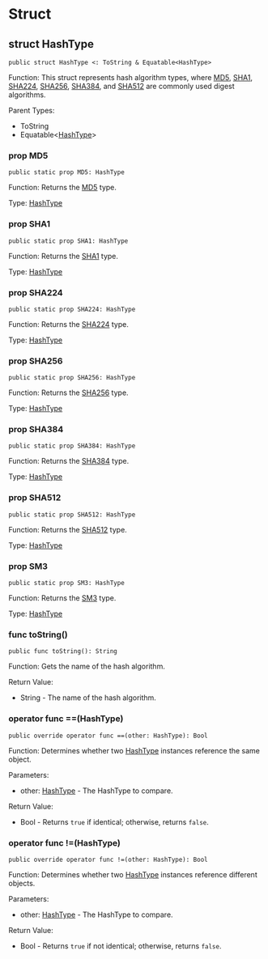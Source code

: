 # Struct

## struct HashType

```cangjie
public struct HashType <: ToString & Equatable<HashType>
```

Function: This struct represents hash algorithm types, where [MD5](digest_package_classes.md#class-md5), [SHA1](digest_package_classes.md#class-sha1), [SHA224](digest_package_classes.md#class-sha224), [SHA256](digest_package_classes.md#class-sha256), [SHA384](digest_package_classes.md#class-sha384), and [SHA512](digest_package_classes.md#class-sha512) are commonly used digest algorithms.

Parent Types:

- ToString
- Equatable\<[HashType](#struct-hashtype)>

### prop MD5

```cangjie
public static prop MD5: HashType
```

Function: Returns the [MD5](digest_package_classes.md#class-md5) type.

Type: [HashType](digest_package_structs.md#struct-hashtype)

### prop SHA1

```cangjie
public static prop SHA1: HashType
```

Function: Returns the [SHA1](digest_package_classes.md#class-sha1) type.

Type: [HashType](digest_package_structs.md#struct-hashtype)

### prop SHA224

```cangjie
public static prop SHA224: HashType
```

Function: Returns the [SHA224](digest_package_classes.md#class-sha224) type.

Type: [HashType](digest_package_structs.md#struct-hashtype)

### prop SHA256

```cangjie
public static prop SHA256: HashType
```

Function: Returns the [SHA256](digest_package_classes.md#class-sha256) type.

Type: [HashType](digest_package_structs.md#struct-hashtype)

### prop SHA384

```cangjie
public static prop SHA384: HashType
```

Function: Returns the [SHA384](digest_package_classes.md#class-sha384) type.

Type: [HashType](digest_package_structs.md#struct-hashtype)

### prop SHA512

```cangjie
public static prop SHA512: HashType
```

Function: Returns the [SHA512](digest_package_classes.md#class-sha512) type.

Type: [HashType](digest_package_structs.md#struct-hashtype)

### prop SM3

```cangjie
public static prop SM3: HashType
```

Function: Returns the [SM3](digest_package_classes.md#class-sm3) type.

Type: [HashType](digest_package_structs.md#struct-hashtype)

### func toString()

```cangjie
public func toString(): String
```

Function: Gets the name of the hash algorithm.

Return Value:

- String - The name of the hash algorithm.

### operator func ==(HashType)

```cangjie
public override operator func ==(other: HashType): Bool
```

Function: Determines whether two [HashType](digest_package_structs.md#struct-hashtype) instances reference the same object.

Parameters:

- other: [HashType](digest_package_structs.md#struct-hashtype) - The HashType to compare.

Return Value:

- Bool - Returns `true` if identical; otherwise, returns `false`.

### operator func !=(HashType)

```cangjie
public override operator func !=(other: HashType): Bool
```

Function: Determines whether two [HashType](digest_package_structs.md#struct-hashtype) instances reference different objects.

Parameters:

- other: [HashType](digest_package_structs.md#struct-hashtype) - The HashType to compare.

Return Value:

- Bool - Returns `true` if not identical; otherwise, returns `false`.